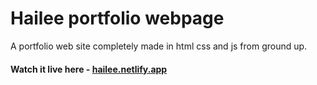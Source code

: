 # Hailee portfolio webpage

A portfolio web site completely made in html css and js from ground up.

#### Watch it live here - [hailee.netlify.app](https://app.netlify.com/projects/tamim-website/overview)
